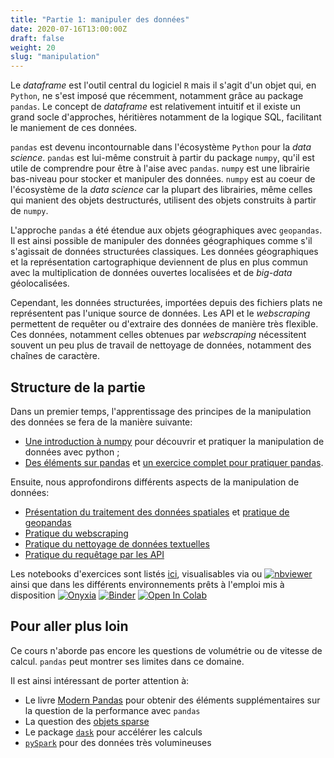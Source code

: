 ```yaml
---
title: "Partie 1: manipuler des données"
date: 2020-07-16T13:00:00Z
draft: false
weight: 20
slug: "manipulation"
---
```


Le *dataframe* est l'outil central du logiciel `R` mais il s'agit d'un objet qui, en `Python`, ne s'est
imposé que récemment, notamment grâce au package `pandas`. Le concept de *dataframe* est relativement 
intuitif et il existe un grand socle d'approches, héritières notamment de la logique SQL, 
facilitant le maniement de ces données.

`pandas` est devenu incontournable dans l'écosystème `Python` pour la *data science*. 
`pandas` est lui-même construit à partir du package `numpy`, qu'il est utile de comprendre
pour être à l'aise avec `pandas`. `numpy` est une librairie bas-niveau 
pour stocker et manipuler des données. 
`numpy` est au coeur de l'écosystème de la *data science* car la plupart des librairies, même celles
qui manient des objets destructurés,
utilisent des objets construits à partir de `numpy`. 

L'approche `pandas` a été étendue aux objets géographiques avec `geopandas`.
Il est ainsi possible de manipuler des données géographiques comme s'il
s'agissait de données structurées classiques. Les données géographiques et
la représentation cartographique deviennent de plus en plus commun avec
la multiplication de données ouvertes localisées et de *big-data* géolocalisées.

Cependant, les données structurées, importées depuis des fichiers plats
ne représentent pas l'unique source de données. Les API et le *webscraping*
permettent de requêter ou d'extraire 
des données de manière très flexible. Ces données, notamment
celles obtenues par *webscraping* nécessitent souvent un peu plus de travail
de nettoyage de données, notamment des chaînes de caractère. 

## Structure de la partie

Dans un premier temps, l'apprentissage des principes de la manipulation
des données se fera de la manière suivante:

* [Une introduction à numpy](numpy) pour découvrir et pratiquer
la manipulation de données avec python ;
* [Des éléments sur pandas](pandascours) et
[un exercice complet pour pratiquer pandas](pandastp).

Ensuite, nous approfondirons différents aspects de la manipulation de données:

* [Présentation du traitement des données spatiales](geopandas) 
et [pratique de geopandas](geopandastp)
* [Pratique du webscraping](webscraping)
* [Pratique du nettoyage de données textuelles](regex)
* [Pratique du requêtage par les API](api)


Les notebooks d'exercices sont listés [ici](listetp), visualisables 
via 
<a href="https://github.com/linogaliana/python-datascientist" class="github"><i class="fab fa-github"></i></a>
ou
[![nbviewer](https://img.shields.io/badge/visualize-nbviewer-blue)](https://nbviewer.jupyter.org/github/linogaliana/python-datascientist/tree/master)
ainsi que dans les différents environnements prêts à l'emploi mis à
disposition
[![Onyxia](https://img.shields.io/badge/launch-onyxia-brightgreen)](https://datalab.sspcloud.fr/my-lab/catalogue/inseefrlab-helm-charts-datascience/jupyter/deploiement?resources.requests.memory=4096Mi)
[![Binder](https://mybinder.org/badge_logo.svg)](https://mybinder.org/v2/gh/linogaliana/python-datascientist/master)
[![Open In Colab](https://colab.research.google.com/assets/colab-badge.svg)](http://colab.research.google.com/github/linogaliana/python-datascientist/blob/master)



## Pour aller plus loin

Ce cours n'aborde pas encore les questions de volumétrie ou de vitesse de 
calcul. `pandas` peut montrer ses limites dans ce domaine. 

Il est ainsi intéressant de porter attention à:

* Le livre [Modern Pandas](https://tomaugspurger.github.io/modern-1-intro.html)
pour obtenir des éléments supplémentaires sur la question de la performance
avec `pandas`
* La question des
[objets sparse](https://chrisalbon.com/machine_learning/vectors_matrices_and_arrays/create_a_sparse_matrix/)
* Le package [`dask`](https://dask.org/) pour accélérer les calculs
* [`pySpark`](https://spark.apache.org/docs/latest/api/python/index.html) pour des données très volumineuses



